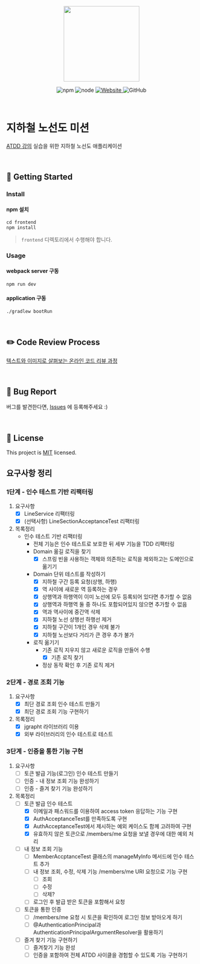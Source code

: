 <p align="center">
    <img width="200px;" src="https://raw.githubusercontent.com/woowacourse/atdd-subway-admin-frontend/master/images/main_logo.png"/>
</p>
<p align="center">
  <img alt="npm" src="https://img.shields.io/badge/npm-6.14.15-blue">
  <img alt="node" src="https://img.shields.io/badge/node-14.18.2-blue">
  <a href="https://edu.nextstep.camp/c/R89PYi5H" alt="nextstep atdd">
    <img alt="Website" src="https://img.shields.io/website?url=https%3A%2F%2Fedu.nextstep.camp%2Fc%2FR89PYi5H">
  </a>
  <img alt="GitHub" src="https://img.shields.io/github/license/next-step/atdd-subway-admin">
</p>

<br>

# 지하철 노선도 미션

[ATDD 강의](https://edu.nextstep.camp/c/R89PYi5H) 실습을 위한 지하철 노선도 애플리케이션

<br> 

## 🚀 Getting Started

### Install

#### npm 설치

```
cd frontend
npm install
```

> `frontend` 디렉토리에서 수행해야 합니다.

### Usage

#### webpack server 구동

```
npm run dev
```

#### application 구동

```
./gradlew bootRun
```

<br>

## ✏️ Code Review Process

[텍스트와 이미지로 살펴보는 온라인 코드 리뷰 과정](https://github.com/next-step/nextstep-docs/tree/master/codereview)

<br>

## 🐞 Bug Report

버그를 발견한다면, [Issues](https://github.com/next-step/atdd-subway-service/issues) 에 등록해주세요 :)

<br>

## 📝 License

This project is [MIT](https://github.com/next-step/atdd-subway-service/blob/master/LICENSE.md) licensed.

## 요구사항 정리

### 1단계 - 인수 테스트 기반 리팩터링

1. 요구사항
    - [x] LineService 리팩터링
    - [x] (선택사항) LineSectionAcceptanceTest 리팩터링
2. 목록정리
    - 인수 테스트 기반 리팩터링
        - 전체 기능은 인수 테스트로 보호한 뒤 세부 기능을 TDD 리팩터링
        - Domain 옮길 로직을 찾기
            -[x] 스프링 빈을 사용하는 객체와 의존하는 로직을 제외하고는 도메인으로 옮기기
        - Domain 단위 테스트를 작성하기
            - [x] 지하철 구간 등록 요청(상행, 하행)
            - [x] 역 사이에 새로운 역 등록하는 경우
            - [x] 상행역과 하행역이 이미 노선에 모두 등록되어 있다면 추가할 수 없음
            - [x] 상행역과 하행역 둘 중 하나도 포함되어있지 않으면 추가할 수 없음
            - [x] 역과 역사이에 중간역 삭제
            - [x] 지하철 노선 상행선 하행선 제거
            - [x] 지하철 구간이 1개인 경우 삭제 불가
            - [x] 지하철 노선보다 거리가 큰 경우 추가 불가
        - 로직 옮기기
            - 기존 로직 지우지 않고 새로운 로직을 만들어 수행
                - [x] 기존 로직 찾기
            - 정상 동작 확인 후 기존 로직 제거

### 2단계 - 경로 조회 기능

1. 요구사항
    - [x] 최단 경로 조회 인수 테스트 만들기
    - [x] 최단 경로 조회 기능 구현하기
2. 목록정리
    - [x] jgrapht 라이브러리 이용
    - [x] 외부 라이브러리의 인수 테스트로 테스트

### 3단계 - 인증을 통한 기능 구현

1. 요구사항
    - [ ] 토큰 발급 기능(로그인) 인수 테스트 만들기
    - [ ] 인증 - 내 정보 조회 기능 완성하기
    - [ ] 인증 - 즐겨 찾기 기능 완성하기
2. 목록정리
    - [ ] 토큰 발급 인수 테스트
        - [x] 이메일과 패스워드를 이용하여 access token 응답하는 기능 구현
        - [x] AuthAcceptanceTest를 만족하도록 구현
        - [x] AuthAcceptanceTest에서 제시하는 예외 케이스도 함께 고려하여 구현
        - [x] 유효하지 않은 토큰으로 /members/me 요청을 보낼 경우에 대한 예외 처리
    - [ ] 내 정보 조회 기능
        - [ ] MemberAccptanceTest 클래스의 manageMyInfo 메서드에 인수 테스트 추가
        - [ ] 내 정보 조회, 수정, 삭제 기능 /members/me URI 요청으로 기능 구현
            - [ ] 조회
            - [ ] 수정
            - [ ] 삭제?
        - [ ] 로그인 후 발급 받은 토큰을 포함해서 요청
    - [ ] 토큰을 통한 인증
        - [ ] /members/me 요청 시 토큰을 확인하여 로그인 정보 받아오게 하기
        - [ ] @AuthenticationPrincipal과 AuthenticationPrincipalArgumentResolver을 활용하기
    - [ ] 즐겨 찾기 기능 구현하기
        - [ ] 즐겨찾기 기능 완성
        - [ ] 인증을 포함하여 전체 ATDD 사이클을 경험할 수 있도록 기능 구현하기
